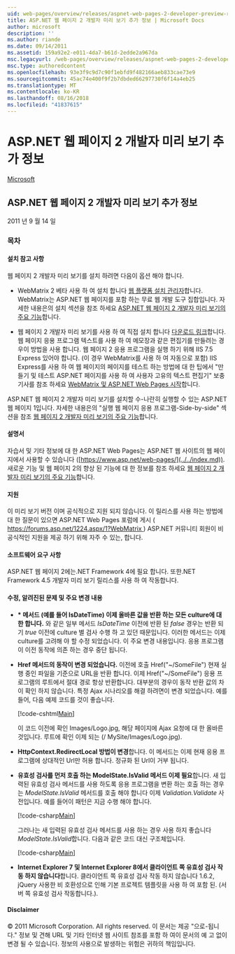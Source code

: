 ```yaml
---
uid: web-pages/overview/releases/aspnet-web-pages-2-developer-preview-readme
title: ASP.NET 웹 페이지 2 개발자 미리 보기 추가 정보 | Microsoft Docs
author: microsoft
description: ''
ms.author: riande
ms.date: 09/14/2011
ms.assetid: 159a92e2-e011-4da7-b61d-2edde2a967da
msc.legacyurl: /web-pages/overview/releases/aspnet-web-pages-2-developer-preview-readme
msc.type: authoredcontent
ms.openlocfilehash: 93e3f9c9d7c90f1ebfd9f482166aeb833cae73e9
ms.sourcegitcommit: 45ac74e400f9f2b7dbded66297730f6f14a4eb25
ms.translationtype: MT
ms.contentlocale: ko-KR
ms.lasthandoff: 08/16/2018
ms.locfileid: "41837615"
---
```

<a name="aspnet-web-pages-2-developer-preview-readme"></a>ASP.NET 웹 페이지 2 개발자 미리 보기 추가 정보
====================
[Microsoft](https://github.com/microsoft)

## <a name="aspnet-web-pages-2-developer-preview-readme"></a>ASP.NET 웹 페이지 2 개발자 미리 보기 추가 정보

2011 년 9 월 14 일

### <a name="contents"></a>목차

#### <a id="_Toc303701284"></a>  설치 참고 사항

웹 페이지 2 개발자 미리 보기를 설치 하려면 다음이 옵션 해야 합니다.

- WebMatrix 2 베타 사용 하 여 설치 합니다 [웹 플랫폼 설치 관리자](https://go.microsoft.com/fwlink/?LinkId=226883)합니다. WebMatrix는 ASP.NET 웹 페이지를 포함 하는 무료 웹 개발 도구 집합입니다. 자세한 내용은의 설치 섹션을 참조 하세요 [ASP.NET 웹 페이지 2 개발자 미리 보기의 주요 기능](https://go.microsoft.com/fwlink/?LinkID=227824)합니다.

- 웹 페이지 2 개발자 미리 보기를 사용 하 여 직접 설치 합니다 [다운로드 링크](https://go.microsoft.com/fwlink/?LinkID=226335)합니다. 웹 페이지 응용 프로그램 텍스트를 사용 하 여 메모장과 같은 편집기를 만들려는 경우이 방법을 사용 합니다. 웹 페이지 2 응용 프로그램을 실행 하기 위해 IIS 7.5 Express 있어야 합니다. (이 경우 WebMatrix를 사용 하 여 자동으로 포함) IIS Express를 사용 하 여 웹 페이지의 페이지를 테스트 하는 방법에 대 한 팁에서 "만들기 및 테스트 ASP.NET 페이지를 사용 하 여 사용자 고유의 텍스트 편집기" 보충 기사를 참조 하세요 [WebMatrix 및 ASP.NET Web Pages 시작](https://go.microsoft.com/fwlink/?LinkId=202889)합니다.

ASP.NET 웹 페이지 2 개발자 미리 보기를 설치할 수-나란히 실행할 수 있는 ASP.NET 웹 페이지 1입니다. <a id="a"></a>자세한 내용은의 "실행 웹 페이지 응용 프로그램-Side-by-side" 섹션을 참조 [웹 페이지 2 개발자 미리 보기의 주요 기능](https://go.microsoft.com/fwlink/?LinkID=227824)합니다.

#### <a id="_Toc303701285"></a>  설명서

자습서 및 기타 정보에 대 한 ASP.NET Web Pages는 ASP.NET 웹 사이트의 웹 페이지에서 사용할 수 있습니다 ([https://www.asp.net/web-pages/](../../index.md)). 새로운 기능 및 웹 페이지 2의 향상 된 기능에 대 한 정보를 참조 하세요 [웹 페이지 2 개발자 미리 보기의 주요 기능](https://go.microsoft.com/fwlink/?LinkID=227824)합니다.

#### <a id="_Toc303701286"></a>  지원

<a id="_Toc209852135"></a><a id="_Toc255833657"></a> 이 미리 보기 버전 이며 공식적으로 지원 되지 않습니다. 이 릴리스를 사용 하는 방법에 대 한 질문이 있으면 ASP.NET Web Pages 포럼에 게시 ([ https://forums.asp.net/1224.aspx/1?WebMatrix ](https://forums.asp.net/1224.aspx/1?WebMatrix) ) ASP.NET 커뮤니티 회원이 비공식적인 지원을 제공 하기 위해 자주 수 있는, 합니다.

#### <a id="_Toc303701287"></a>  소프트웨어 요구 사항

ASP.NET 웹 페이지 2에는.NET Framework 4에 필요 합니다. 또한.NET Framework 4.5 개발자 미리 보기 릴리스를 사용 하 여 작동합니다.

<a id="_Toc303701288"></a><a id="_Breaking_Changes"></a>

#### <a name="fixes-known-issues-and-breaking-changes"></a>수정, 알려진된 문제 및 주요 변경 내용

<a id="_Toc224729061"></a><a id="_Toc238051347"></a>

- **\* 메서드 (예를 들어 IsDateTime) 이제 올바른 값을 반환 하는 모든 culture에 대 한 합니다.** 와 같은 일부 메서드 *IsDateTime* 이전에 반환 된 *false* 경우는 반환 되기 *true* 이전에 culture 별 검사 수행 하 고 있던 때문입니다. 이러한 메서드는 이제 culture를 고려해 야 할 수정 되었습니다. 이 주요 변경 내용입니다. 응용 프로그램이 이전 동작에 의존 하는 경우 중단 됩니다.
- **Href 메서드의 동작이 변경 되었습니다.** 이전에 호출 Href("~/SomeFile") 현재 실행 중인 파일을 기준으로 URL을 반환 합니다. 이제 Href("~/SomeFile") 응용 프로그램의 루트에서 절대 경로 항상 반환합니다. 대부분의 경우이 동작 반환 값의 차이 확인 하지 않습니다. 특정 Ajax 시나리오를 해결 하려면이 변경 되었습니다. 예를 들어, 다음 예제 코드를 것이 좋습니다. 

    [!code-cshtml[Main](aspnet-web-pages-2-developer-preview-readme/samples/sample1.cshtml)]

    이 코드 이전에 확인 Images/Logo.jpg, 해당 페이지에 Ajax 요청에 대 한 올바른 것입니다. 루트에 확인 이제 되는 (/ MySite/Images/Logo.jpg).
- **HttpContext.RedirectLocal 방법이 변경**합니다. 이 메서드는 이제 현재 응용 프로그램에 상대적인 Url만 허용 합니다. 정규화 된 Url이 거부 됩니다.
- **유효성 검사를 먼저 호출 하는 ModelState.IsValid 메서드 이제 필요**합니다. 새 입력된 유효성 검사 메서드를 사용 하도록 응용 프로그램을 변환 하는 호출 하는 경우는 *ModelState.IsValid* 메서드를 호출 해야 합니다 이제 *Validation.Validate* 사전입니다. 예를 들어이 패턴은 지금 수행 해야 합니다. 

    [!code-csharp[Main](aspnet-web-pages-2-developer-preview-readme/samples/sample2.cs)]

  그러나는 새 입력된 유효성 검사 메서드를 사용 하는 경우 사용 하지 좋습니다 *ModelState.IsValid*합니다. 다음과 같은 코드 대신 구조체입니다. 

    [!code-csharp[Main](aspnet-web-pages-2-developer-preview-readme/samples/sample3.cs)]
- **Internet Explorer 7 및 Internet Explorer 8에서 클라이언트 쪽 유효성 검사 작동 하지 않습니다**합니다. 클라이언트 쪽 유효성 검사 작동 하지 않습니다 1.6.2, jQuery 사용한 비 호환성으로 인해 기본 프로젝트 템플릿을 사용 하 여 포함 된. (서버 쪽 유효성 검사 작동합니다.).

#### <a id="_Toc303701289"></a>  Disclaimer

© 2011 Microsoft Corporation. All rights reserved. 이 문서는 제공 "으로-됩니다." 정보 및 견해 URL 및 기타 인터넷 웹 사이트 참조를 포함 하 여이 문서의 예 고 없이 변경 될 수 있습니다. 정보의 사용으로 발생하는 위험은 귀하의 책임입니다.
